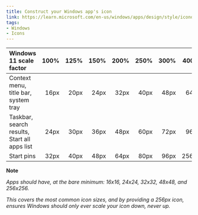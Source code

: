 ```yaml
---
title: Construct your Windows app's icon
link: https://learn.microsoft.com/en-us/windows/apps/design/style/iconography/app-icon-construction#icon-scaling
tags:
- Windows
- Icons
---
```


| Windows 11 scale factor | 100% | 125% | 150% | 200% | 250% | 300% | 400% |
|:---|---:|---:|---:|---:|---:|---:|---:| 
| Context menu, title bar, system tray |	16px | 20px | 24px | 32px | 40px | 48px | 64px | 
| Taskbar, search results, Start all apps list | 24px | 30px | 36px | 48px | 60px | 72px | 96px | 
| Start pins | 32px | 40px | 48px | 64px | 80px | 96px | 256px | 

**Note**

*Apps should have, at the bare minimum: 16x16, 24x24, 32x32, 48x48, and 256x256.*

*This covers the most common icon sizes, and by providing a 256px icon,*
*ensures Windows should only ever scale your icon down, never up.*
